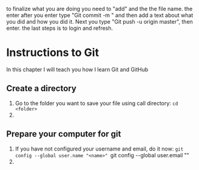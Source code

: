 to finalize what you are doing you need to "add" and the the file name. the enter 
after you enter type "Git commit -m " and then add a text about what you did and how you did it. Next you type "Git push -u origin master", then enter. the last steps is to login and refresh. 

# Instructions to Git
In this chapter I will teach you how I learn Git and GitHub

## Create a directory
 1. Go to the folder you want to save your file using call directory: `cd <folder>`
 2. 

## Prepare your computer for git
 1. If you have not configured your username and email, do it now:
	`git config --global user.name "<name>"
	`git config --global user.email "<email>"
 2.



